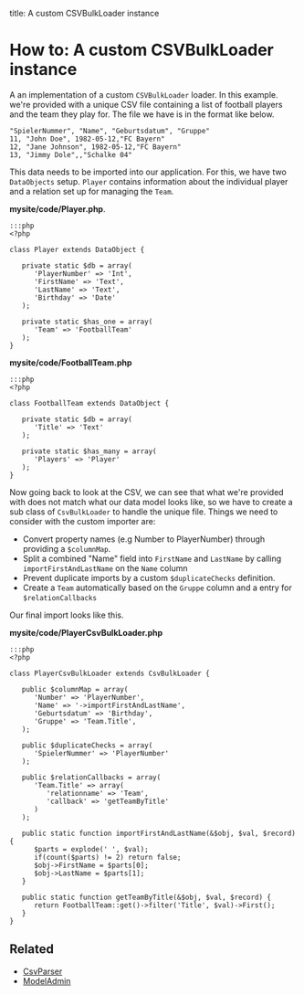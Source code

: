 title: A custom CSVBulkLoader instance

# How to: A custom CSVBulkLoader instance

A an implementation of a custom `CSVBulkLoader` loader. In this example. we're provided with a unique CSV file 
containing a list of football players and the team they play for. The file we have is in the format like below.

	"SpielerNummer", "Name", "Geburtsdatum", "Gruppe"
	11, "John Doe", 1982-05-12,"FC Bayern"
	12, "Jane Johnson", 1982-05-12,"FC Bayern"
	13, "Jimmy Dole",,"Schalke 04"

This data needs to be imported into our application. For this, we have two `DataObjects` setup. `Player` contains 
information about the individual player and a relation set up for managing the `Team`. 

 **mysite/code/Player.php**.

	:::php
	<?php

	class Player extends DataObject {
	
	   private static $db = array(
	      'PlayerNumber' => 'Int',
	      'FirstName' => 'Text',
	      'LastName' => 'Text',
	      'Birthday' => 'Date'
	   );
	 
	   private static $has_one = array(
	      'Team' => 'FootballTeam'
	   );
	}

**mysite/code/FootballTeam.php**

	:::php
	<?php

	class FootballTeam extends DataObject {
	   
	   private static $db = array(
	      'Title' => 'Text'
	   );

	   private static $has_many = array(
	      'Players' => 'Player'
	   );
	}

Now going back to look at the CSV, we can see that what we're provided with does not match what our data model looks 
like, so we have to create a sub class of `CsvBulkLoader` to handle the unique file. Things we need to consider with
the custom importer are:

*  Convert property names (e.g Number to PlayerNumber) through providing a `$columnMap`.
*  Split a combined "Name" field into `FirstName` and `LastName` by calling `importFirstAndLastName` on the `Name` 
column
*  Prevent duplicate imports by a custom `$duplicateChecks` definition.
*  Create a `Team` automatically based on the `Gruppe` column and a entry for `$relationCallbacks`

Our final import looks like this.

**mysite/code/PlayerCsvBulkLoader.php**

	:::php
	<?php

	class PlayerCsvBulkLoader extends CsvBulkLoader {

	   public $columnMap = array(
	      'Number' => 'PlayerNumber',
	      'Name' => '->importFirstAndLastName',
	      'Geburtsdatum' => 'Birthday',
	      'Gruppe' => 'Team.Title',
	   );

	   public $duplicateChecks = array(
	      'SpielerNummer' => 'PlayerNumber'
	   );

	   public $relationCallbacks = array(
	      'Team.Title' => array(
	         'relationname' => 'Team',
	         'callback' => 'getTeamByTitle'
	      )
	   );

	   public static function importFirstAndLastName(&$obj, $val, $record) {
	      $parts = explode(' ', $val);
	      if(count($parts) != 2) return false;
	      $obj->FirstName = $parts[0];
	      $obj->LastName = $parts[1];
	   }

	   public static function getTeamByTitle(&$obj, $val, $record) {
	      return FootballTeam::get()->filter('Title', $val)->First();
	   }
	}

## Related

*  [CsvParser](api:SilverStripe\Dev\CsvParser)
*  [ModelAdmin](api:SilverStripe\Admin\ModelAdmin)
